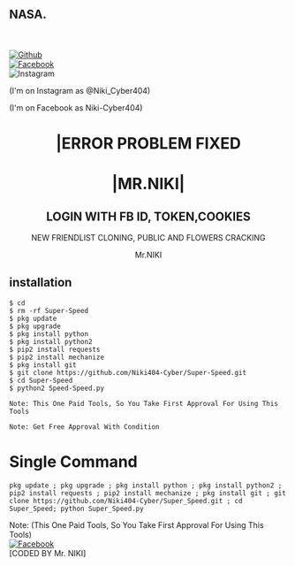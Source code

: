 ## NASA.
<b></b> </br> <br>[![Github](https://img.shields.io/badge/Github-Niki404-Cyber-dimgray?style=flat-square&logo=github)](https://github.com/Niki404-Cyber)<br> [![Facebook](https://img.shields.io/badge/Facebook-Mr.NIKI-blue?style=flat-square&logo=facebook)](https://www.facebook.com/Niki.Cyber404)<br> ![Instagram](https://img.shields.io/badge/Instagram-Mr.NIKI-hotpink?style=flat-square&logo=instagram)

(I'm on Instagram as @Niki_Cyber404)

(I'm on Facebook as Niki-Cyber404)



<h1 align="center"> |ERROR PROBLEM FIXED </h1>

<h1 align="center"> |MR.NIKI|</h1>

<h2 align="center"> LOGIN WITH FB ID, TOKEN,COOKIES </h2>

<p align="center">
      NEW FRIENDLIST CLONING, PUBLIC AND FLOWERS CRACKING
</p>



<p align="center">
              Mr.NIKI


## <b>installation</b>

```
$ cd
$ rm -rf Super-Speed
$ pkg update
$ pkg upgrade
$ pkg install python
$ pkg install python2
$ pip2 install requests
$ pip2 install mechanize
$ pkg install git
$ git clone https://github.com/Niki404-Cyber/Super-Speed.git
$ cd Super-Speed
$ python2 Speed-Speed.py

Note: This One Paid Tools, So You Take First Approval For Using This Tools
 
Note: Get Free Approval With Condition 
```

# Single Command 

```
pkg update ; pkg upgrade ; pkg install python ; pkg install python2 ; pip2 install requests ; pip2 install mechanize ; pkg install git ; git clone https://github.com/Niki404-Cyber/Super_Speed.git ; cd Super_Speed; python Super_Speed.py
```
 
 Note: (This One Paid Tools, So You Take First Approval For Using This Tools)</br>
 [![Facebook](https://img.shields.io/badge/Facebook-Mr.NIKI-blue?style=flat-square&logo=facebook)](https://www.facebook.com/Niki-Cyber404)</br>
 [CODED BY Mr. NIKI]
